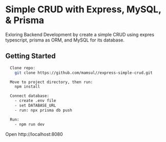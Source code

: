 # Simple CRUD with Express, MySQL, & Prisma

Exloring Backend Development by create a simple CRUD using expres typescript, prisma as ORM, and MySQL for its database.


## Getting Started

```bash
  Clone repo: 
    git clone https://github.com/mamsul//express-simple-crud.git

  Move to project directory, then run:
    npm install

  Connect database:
    - create .env file
    - set DATABASE_URL
    - run: npx prisma db push

  Run:
    - npm run dev

```

Open http://localhost:8080
    